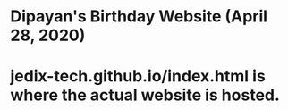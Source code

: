 # Dipayan's Birthday Website (April 28, 2020)

# jedix-tech.github.io/index.html is where the actual website is hosted. 
